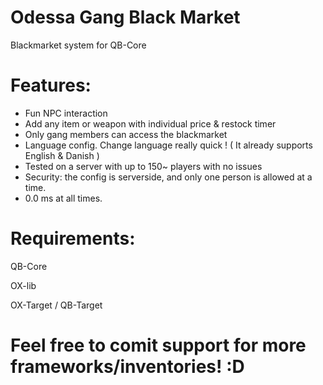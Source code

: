 # Odessa Gang Black Market
Blackmarket system for QB-Core

# Features:
 - Fun NPC interaction
 - Add any item or weapon with individual price & restock timer
 - Only gang members can access the blackmarket
 - Language config. Change language really quick ! ( It already supports English & Danish )
 - Tested on a server with up to 150~ players with no issues
 - Security: the config is serverside, and only one person is allowed at a time.
 - 0.0 ms at all times.

# Requirements:
QB-Core

OX-lib

OX-Target / QB-Target

# Feel free to comit support for more frameworks/inventories! :D 
